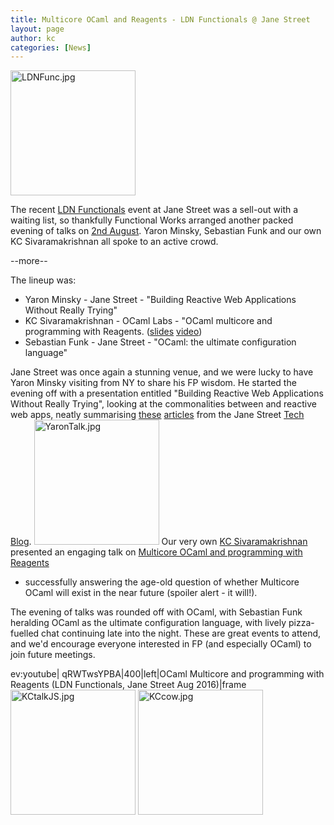 ```yaml
---
title: Multicore OCaml and Reagents - LDN Functionals @ Jane Street
layout: page
author: kc
categories: [News]
---
```


<img src="LDNFunc.jpg" title="LDNFunc.jpg" alt="LDNFunc.jpg" width="200" />

The recent [LDN
Functionals](https://ocaml.io/w/Blog:News/FP_Meetup:_OCaml,_Facebook_and_Docker_at_Jane_Street)
event at Jane Street was a sell-out with a waiting list, so thankfully
Functional Works arranged another packed evening of talks on [2nd
August](http://www.meetup.com/London-Functionals/events/232615906/).
Yaron Minsky, Sebastian Funk and our own KC Sivaramakrishnan all spoke
to an active crowd.

--more--

The lineup was:

-   Yaron Minsky - Jane Street - "Building Reactive Web Applications
    Without Really Trying"
-   KC Sivaramakrishnan - OCaml Labs - "OCaml multicore and programming
    with Reagents.
    ([slides](https://speakerdeck.com/kayceesrk/reagents-lock-free-programming-for-the-masses)
    [video](https://www.youtube.com/watch?v=qRWTws_YPBA))
-   Sebastian Funk - Jane Street - "OCaml: the ultimate configuration
    language"

Jane Street was once again a stunning venue, and we were lucky to have
Yaron Minsky visiting from NY to share his FP wisdom. He started the
evening off with a presentation entitled "Building Reactive Web
Applications Without Really Trying", looking at the commonalities
between and reactive web apps, neatly summarising
[these](https://blogs.janestreet.com/incrementality-and-the-web/)
[articles](https://blogs.janestreet.com/self-adjusting-dom/) from the
Jane Street [Tech Blog](https://blogs.janestreet.com/).
<img src="YaronTalk.jpg" title="fig:YaronTalk.jpg" alt="YaronTalk.jpg" width="200" />
Our very own [KC Sivaramakrishnan](/wiki/User%3AKayceesrk "wikilink")
presented an engaging talk on [Multicore OCaml and programming with
Reagents](https://speakerdeck.com/kayceesrk/reagents-lock-free-programming-for-the-masses)
- successfully answering the age-old question of whether Multicore OCaml
will exist in the near future (spoiler alert - it will!).

The evening of talks was rounded off with OCaml, with Sebastian Funk
heralding OCaml as the ultimate configuration language, with lively
pizza-fuelled chat continuing late into the night. These are great
events to attend, and we'd encourage everyone interested in FP (and
especially OCaml) to join future meetings.

ev:youtube| qRWTwsYPBA|400|left|OCaml Multicore and programming with Reagents (LDN Functionals, Jane Street Aug 2016)|frame
<img src="KCtalkJS.jpg" title="fig:KCtalkJS.jpg" alt="KCtalkJS.jpg" width="200" />
<img src="KCcow.jpg" title="fig:KCcow.jpg" alt="KCcow.jpg" width="200" />
